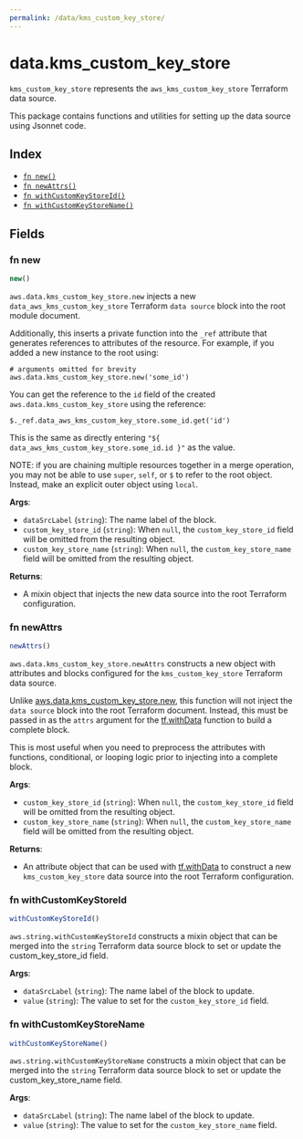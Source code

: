 ```yaml
---
permalink: /data/kms_custom_key_store/
---
```


# data.kms_custom_key_store

`kms_custom_key_store` represents the `aws_kms_custom_key_store` Terraform data source.



This package contains functions and utilities for setting up the data source using Jsonnet code.


## Index

* [`fn new()`](#fn-new)
* [`fn newAttrs()`](#fn-newattrs)
* [`fn withCustomKeyStoreId()`](#fn-withcustomkeystoreid)
* [`fn withCustomKeyStoreName()`](#fn-withcustomkeystorename)

## Fields

### fn new

```ts
new()
```


`aws.data.kms_custom_key_store.new` injects a new `data_aws_kms_custom_key_store` Terraform `data source`
block into the root module document.

Additionally, this inserts a private function into the `_ref` attribute that generates references to attributes of the
resource. For example, if you added a new instance to the root using:

    # arguments omitted for brevity
    aws.data.kms_custom_key_store.new('some_id')

You can get the reference to the `id` field of the created `aws.data.kms_custom_key_store` using the reference:

    $._ref.data_aws_kms_custom_key_store.some_id.get('id')

This is the same as directly entering `"${ data_aws_kms_custom_key_store.some_id.id }"` as the value.

NOTE: if you are chaining multiple resources together in a merge operation, you may not be able to use `super`, `self`,
or `$` to refer to the root object. Instead, make an explicit outer object using `local`.

**Args**:
  - `dataSrcLabel` (`string`): The name label of the block.
  - `custom_key_store_id` (`string`):  When `null`, the `custom_key_store_id` field will be omitted from the resulting object.
  - `custom_key_store_name` (`string`):  When `null`, the `custom_key_store_name` field will be omitted from the resulting object.

**Returns**:
- A mixin object that injects the new data source into the root Terraform configuration.


### fn newAttrs

```ts
newAttrs()
```


`aws.data.kms_custom_key_store.newAttrs` constructs a new object with attributes and blocks configured for the `kms_custom_key_store`
Terraform data source.

Unlike [aws.data.kms_custom_key_store.new](#fn-kms_custom_key_storenew), this function will not inject the `data source`
block into the root Terraform document. Instead, this must be passed in as the `attrs` argument for the
[tf.withData](https://github.com/tf-libsonnet/core/tree/main/docs#fn-withdata) function to build a complete block.

This is most useful when you need to preprocess the attributes with functions, conditional, or looping logic prior to
injecting into a complete block.

**Args**:
  - `custom_key_store_id` (`string`):  When `null`, the `custom_key_store_id` field will be omitted from the resulting object.
  - `custom_key_store_name` (`string`):  When `null`, the `custom_key_store_name` field will be omitted from the resulting object.

**Returns**:
  - An attribute object that can be used with [tf.withData](https://github.com/tf-libsonnet/core/tree/main/docs#fn-withdata) to construct a new `kms_custom_key_store` data source into the root Terraform configuration.


### fn withCustomKeyStoreId

```ts
withCustomKeyStoreId()
```

`aws.string.withCustomKeyStoreId` constructs a mixin object that can be merged into the `string`
Terraform data source block to set or update the custom_key_store_id field.



**Args**:
  - `dataSrcLabel` (`string`): The name label of the block to update.
  - `value` (`string`): The value to set for the `custom_key_store_id` field.


### fn withCustomKeyStoreName

```ts
withCustomKeyStoreName()
```

`aws.string.withCustomKeyStoreName` constructs a mixin object that can be merged into the `string`
Terraform data source block to set or update the custom_key_store_name field.



**Args**:
  - `dataSrcLabel` (`string`): The name label of the block to update.
  - `value` (`string`): The value to set for the `custom_key_store_name` field.

